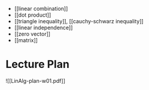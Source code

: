 
- [[linear combination]]
- [[dot product]]
- [[triangle inequality]], [[cauchy-schwarz inequality]]
- [[linear independence]]
- [[zero vector]]
- [[matrix]]


# Lecture Plan

![[LinAlg-plan-w01.pdf]]